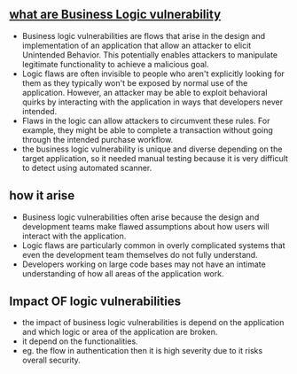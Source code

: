 ## [what are Business Logic vulnerability](https://portswigger.net/web-security/logic-flaws)
* Business logic vulnerabilities are flows that arise in the design and implementation of an application that allow an attacker to elicit Unintended Behavior. This potentially enables attackers to manipulate legitimate functionality to achieve a malicious goal.
* Logic flaws are often invisible to people who aren't explicitly looking for them as they typically won't be exposed by normal use of the application. However, an attacker may be able to exploit behavioral quirks by interacting with the application in ways that developers never intended.
* Flaws in the logic can allow attackers to circumvent these rules. For example, they might be able to complete a transaction without going through the intended purchase workflow.
* the business logic vulnerability is unique and diverse depending on the target application, so it needed manual testing because it is very difficult to detect using automated scanner.

## how it arise 
* Business logic vulnerabilities often arise because the design and development teams make flawed assumptions about how users will interact with the application.
* Logic flaws are particularly common in overly complicated systems that even the development team themselves do not fully understand.
* Developers working on large code bases may not have an intimate understanding of how all areas of the application work.

## Impact OF logic vulnerabilities
* the impact of business logic vulnerabilities is depend on the application and which logic or area of the application are broken.
* it depend on the functionalities.
* eg. the flow in authentication then it is high severity due to it risks overall security.
